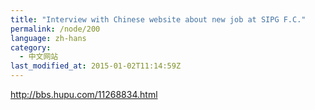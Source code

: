 ```yaml
---
title: "Interview with Chinese website about new job at SIPG F.C."
permalink: /node/200
language: zh-hans
category:
  - 中文网站
last_modified_at: 2015-01-02T11:14:59Z
---
```


<http://bbs.hupu.com/11268834.html>
